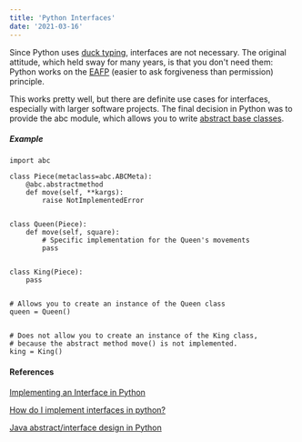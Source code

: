 ```yaml
---
title: 'Python Interfaces'
date: '2021-03-16'
---
```


Since Python uses [duck typing](https://docs.python.org/2/glossary.html#term-duck-typing), interfaces are not necessary. 
The original attitude, which held sway for many years, is that you don't need them: Python works on the [EAFP](https://docs.python.org/3/glossary.html#term-eafp) (easier to ask forgiveness than permission) principle.

This works pretty well, but there are definite use cases for interfaces, especially with larger software projects. The final decision in Python was to provide the abc module, which allows you to write [abstract base classes](https://www.python.org/dev/peps/pep-3119/).

##### Example

```
import abc

class Piece(metaclass=abc.ABCMeta):
    @abc.abstractmethod
    def move(self, **kargs):
        raise NotImplementedError 


class Queen(Piece):
    def move(self, square):
        # Specific implementation for the Queen's movements
        pass


class King(Piece):
    pass


# Allows you to create an instance of the Queen class
queen = Queen()


# Does not allow you to create an instance of the King class, 
# because the abstract method move() is not implemented.
king = King()
```

#### References

[Implementing an Interface in Python](https://realpython.com/python-interface/)

[How do I implement interfaces in python?](https://stackoverflow.com/questions/2124190/how-do-i-implement-interfaces-in-python?answertab=oldest#tab-top)

[Java abstract/interface design in Python](https://stackoverflow.com/questions/8181576/java-abstract-interface-design-in-python/8181859#8181859)